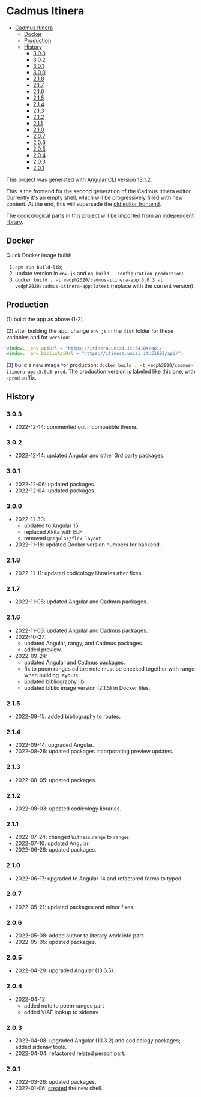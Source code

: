 # Cadmus Itinera

- [Cadmus Itinera](#cadmus-itinera)
  - [Docker](#docker)
  - [Production](#production)
  - [History](#history)
    - [3.0.3](#303)
    - [3.0.2](#302)
    - [3.0.1](#301)
    - [3.0.0](#300)
    - [2.1.8](#218)
    - [2.1.7](#217)
    - [2.1.6](#216)
    - [2.1.5](#215)
    - [2.1.4](#214)
    - [2.1.3](#213)
    - [2.1.2](#212)
    - [2.1.1](#211)
    - [2.1.0](#210)
    - [2.0.7](#207)
    - [2.0.6](#206)
    - [2.0.5](#205)
    - [2.0.4](#204)
    - [2.0.3](#203)
    - [2.0.1](#201)

This project was generated with [Angular CLI](https://github.com/angular/angular-cli) version 13.1.2.

This is the frontend for the second generation of the Cadmus Itinera editor. Currently it's an empty shell, which will be progressively filled with new content. At the end, this will supersede the [old editor frontend](https://github.com/vedph/cadmus_itinera).

The codicological parts in this project will be imported from an [independent library](https://github.com/vedph/cadmus-codicology).

## Docker

Quick Docker image build:

1. `npm run build-lib`;
2. update version in `env.js` and `ng build --configuration production`;
3. `docker build . -t vedph2020/cadmus-itinera-app:3.0.3 -t vedph2020/cadmus-itinera-app:latest` (replace with the current version).

## Production

(1) build the app as above (1-2).

(2) after building the app, change `env.js` in the `dist` folder for these variables and for `version`:

```js
window.__env.apiUrl = "https://itinera.unisi.it:54184/api/";
window.__env.biblioApiUrl = "https://itinera.unisi.it:61692/api/";
```

(3) build a new image for production: `docker build . -t vedph2020/cadmus-itinera-app:3.0.3-prod`. The production version is labeled like this one, with `-prod` suffix.

## History

### 3.0.3

- 2022-12-14: commented out incompatible theme.

### 3.0.2

- 2022-12-14: updated Angular and other 3rd party packages.

### 3.0.1

- 2022-12-06: updated packages.
- 2022-12-04: updated packages.

### 3.0.0

- 2022-11-30:
  - updated to Angular 15
  - replaced Akita with ELF
  - removed `@angular/flex-layout`
- 2022-11-18: updated Docker version numbers for backend.

### 2.1.8

- 2022-11-11: updated codicology libraries after fixes.

### 2.1.7

- 2022-11-08: updated Angular and Cadmus packages.

### 2.1.6

- 2022-11-03: updated Angular and Cadmus packages.
- 2022-10-27:
  - updated Angular, rangy, and Cadmus packages.
  - added preview.
- 2022-09-24:
  - updated Angular and Cadmus packages.
  - fix to poem ranges editor: note must be checked together with range when building layouts.
  - updated bibliography lib.
  - updated biblio image version (2.1.5) in Docker files.

### 2.1.5

- 2022-09-15: added bibliography to routes.

### 2.1.4

- 2022-09-14: upgraded Angular.
- 2022-08-26: updated packages incorporating preview updates.

### 2.1.3

- 2022-08-05: updated packages.

### 2.1.2

- 2022-08-03: updated codicology libraries.

### 2.1.1

- 2022-07-24: changed `Witness`.`range` to `ranges`.
- 2022-07-10: updated Angular.
- 2022-06-28: updated packages.

### 2.1.0

- 2022-06-17: upgraded to Angular 14 and refactored forms to typed.

### 2.0.7

- 2022-05-21: updated packages and minor fixes.

### 2.0.6

- 2022-05-08: added author to literary work info part.
- 2022-05-05: updated packages.

### 2.0.5

- 2022-04-29: upgraded Angular (13.3.5).

### 2.0.4

- 2022-04-12:
  - added note to poem ranges part
  - added VIAF lookup to sidenav

### 2.0.3

- 2022-04-08: upgraded Angular (13.3.2) and codicology packages; added sidenav tools.
- 2022-04-04: refactored related person part.

### 2.0.1

- 2022-03-26: updated packages.
- 2022-01-06: [created](https://github.com/vedph/cadmus_doc/blob/master/guide/frontend/creating.md) the new shell.
